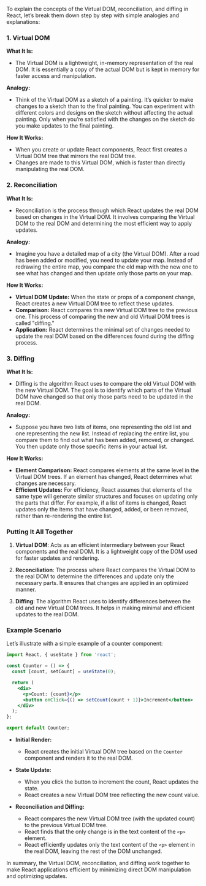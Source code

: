 To explain the concepts of the Virtual DOM, reconciliation, and diffing in React, let’s break them down step by step with simple analogies and explanations:

### **1. Virtual DOM**

**What It Is:**
- The Virtual DOM is a lightweight, in-memory representation of the real DOM. It is essentially a copy of the actual DOM but is kept in memory for faster access and manipulation.

**Analogy:**
- Think of the Virtual DOM as a sketch of a painting. It’s quicker to make changes to a sketch than to the final painting. You can experiment with different colors and designs on the sketch without affecting the actual painting. Only when you’re satisfied with the changes on the sketch do you make updates to the final painting.

**How It Works:**
- When you create or update React components, React first creates a Virtual DOM tree that mirrors the real DOM tree.
- Changes are made to this Virtual DOM, which is faster than directly manipulating the real DOM.

### **2. Reconciliation**

**What It Is:**
- Reconciliation is the process through which React updates the real DOM based on changes in the Virtual DOM. It involves comparing the Virtual DOM to the real DOM and determining the most efficient way to apply updates.

**Analogy:**
- Imagine you have a detailed map of a city (the Virtual DOM). After a road has been added or modified, you need to update your map. Instead of redrawing the entire map, you compare the old map with the new one to see what has changed and then update only those parts on your map.

**How It Works:**
- **Virtual DOM Update:** When the state or props of a component change, React creates a new Virtual DOM tree to reflect these updates.
- **Comparison:** React compares this new Virtual DOM tree to the previous one. This process of comparing the new and old Virtual DOM trees is called "diffing."
- **Application:** React determines the minimal set of changes needed to update the real DOM based on the differences found during the diffing process.

### **3. Diffing**

**What It Is:**
- Diffing is the algorithm React uses to compare the old Virtual DOM with the new Virtual DOM. The goal is to identify which parts of the Virtual DOM have changed so that only those parts need to be updated in the real DOM.

**Analogy:**
- Suppose you have two lists of items, one representing the old list and one representing the new list. Instead of replacing the entire list, you compare them to find out what has been added, removed, or changed. You then update only those specific items in your actual list.

**How It Works:**
- **Element Comparison:** React compares elements at the same level in the Virtual DOM trees. If an element has changed, React determines what changes are necessary.
- **Efficient Updates:** For efficiency, React assumes that elements of the same type will generate similar structures and focuses on updating only the parts that differ. For example, if a list of items is changed, React updates only the items that have changed, added, or been removed, rather than re-rendering the entire list.

### **Putting It All Together**

1. **Virtual DOM**: Acts as an efficient intermediary between your React components and the real DOM. It is a lightweight copy of the DOM used for faster updates and rendering.

2. **Reconciliation**: The process where React compares the Virtual DOM to the real DOM to determine the differences and update only the necessary parts. It ensures that changes are applied in an optimized manner.

3. **Diffing**: The algorithm React uses to identify differences between the old and new Virtual DOM trees. It helps in making minimal and efficient updates to the real DOM.

### **Example Scenario**

Let’s illustrate with a simple example of a counter component:

```jsx
import React, { useState } from 'react';

const Counter = () => {
  const [count, setCount] = useState(0);

  return (
    <div>
      <p>Count: {count}</p>
      <button onClick={() => setCount(count + 1)}>Increment</button>
    </div>
  );
};

export default Counter;
```

- **Initial Render:**
  - React creates the initial Virtual DOM tree based on the `Counter` component and renders it to the real DOM.

- **State Update:**
  - When you click the button to increment the count, React updates the state.
  - React creates a new Virtual DOM tree reflecting the new count value.

- **Reconciliation and Diffing:**
  - React compares the new Virtual DOM tree (with the updated count) to the previous Virtual DOM tree.
  - React finds that the only change is in the text content of the `<p>` element.
  - React efficiently updates only the text content of the `<p>` element in the real DOM, leaving the rest of the DOM unchanged.

In summary, the Virtual DOM, reconciliation, and diffing work together to make React applications efficient by minimizing direct DOM manipulation and optimizing updates.
